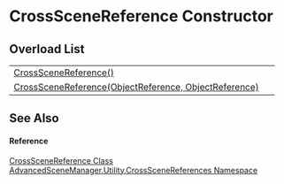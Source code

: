 # CrossSceneReference Constructor


## Overload List
<table>
<tr>
<td><a href="M_AdvancedSceneManager_Utility_CrossSceneReferences_CrossSceneReference__ctor.md">CrossSceneReference()</a></td>
<td> </td></tr>
<tr>
<td><a href="M_AdvancedSceneManager_Utility_CrossSceneReferences_CrossSceneReference__ctor_1.md">CrossSceneReference(ObjectReference, ObjectReference)</a></td>
<td> </td></tr>
</table>

## See Also


#### Reference
<a href="T_AdvancedSceneManager_Utility_CrossSceneReferences_CrossSceneReference.md">CrossSceneReference Class</a>  
<a href="N_AdvancedSceneManager_Utility_CrossSceneReferences.md">AdvancedSceneManager.Utility.CrossSceneReferences Namespace</a>  
